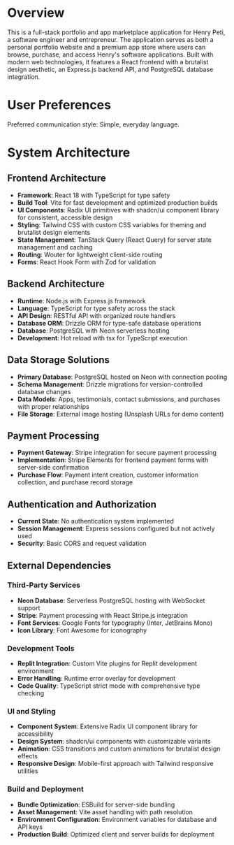 # Overview

This is a full-stack portfolio and app marketplace application for Henry Peti, a software engineer and entrepreneur. The application serves as both a personal portfolio website and a premium app store where users can browse, purchase, and access Henry's software applications. Built with modern web technologies, it features a React frontend with a brutalist design aesthetic, an Express.js backend API, and PostgreSQL database integration.

# User Preferences

Preferred communication style: Simple, everyday language.

# System Architecture

## Frontend Architecture
- **Framework**: React 18 with TypeScript for type safety
- **Build Tool**: Vite for fast development and optimized production builds
- **UI Components**: Radix UI primitives with shadcn/ui component library for consistent, accessible design
- **Styling**: Tailwind CSS with custom CSS variables for theming and brutalist design elements
- **State Management**: TanStack Query (React Query) for server state management and caching
- **Routing**: Wouter for lightweight client-side routing
- **Forms**: React Hook Form with Zod for validation

## Backend Architecture
- **Runtime**: Node.js with Express.js framework
- **Language**: TypeScript for type safety across the stack
- **API Design**: RESTful API with organized route handlers
- **Database ORM**: Drizzle ORM for type-safe database operations
- **Database**: PostgreSQL with Neon serverless hosting
- **Development**: Hot reload with tsx for TypeScript execution

## Data Storage Solutions
- **Primary Database**: PostgreSQL hosted on Neon with connection pooling
- **Schema Management**: Drizzle migrations for version-controlled database changes
- **Data Models**: Apps, testimonials, contact submissions, and purchases with proper relationships
- **File Storage**: External image hosting (Unsplash URLs for demo content)

## Payment Processing
- **Payment Gateway**: Stripe integration for secure payment processing
- **Implementation**: Stripe Elements for frontend payment forms with server-side confirmation
- **Purchase Flow**: Payment intent creation, customer information collection, and purchase record storage

## Authentication and Authorization
- **Current State**: No authentication system implemented
- **Session Management**: Express sessions configured but not actively used
- **Security**: Basic CORS and request validation

## External Dependencies

### Third-Party Services
- **Neon Database**: Serverless PostgreSQL hosting with WebSocket support
- **Stripe**: Payment processing with React Stripe.js integration
- **Font Services**: Google Fonts for typography (Inter, JetBrains Mono)
- **Icon Library**: Font Awesome for iconography

### Development Tools
- **Replit Integration**: Custom Vite plugins for Replit development environment
- **Error Handling**: Runtime error overlay for development
- **Code Quality**: TypeScript strict mode with comprehensive type checking

### UI and Styling
- **Component System**: Extensive Radix UI component library for accessibility
- **Design System**: shadcn/ui components with customizable variants
- **Animation**: CSS transitions and custom animations for brutalist design effects
- **Responsive Design**: Mobile-first approach with Tailwind responsive utilities

### Build and Deployment
- **Bundle Optimization**: ESBuild for server-side bundling
- **Asset Management**: Vite asset handling with path resolution
- **Environment Configuration**: Environment variables for database and API keys
- **Production Build**: Optimized client and server builds for deployment